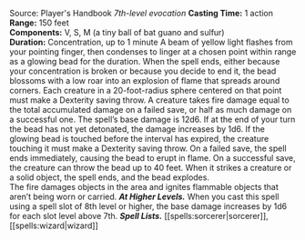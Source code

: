 Source: Player's Handbook
*7th-level evocation*
**Casting Time:** 1 action  
**Range:** 150 feet  
**Components:** V, S, M (a tiny ball of bat guano and sulfur)  
**Duration:** Concentration, up to 1 minute
A beam of yellow light flashes from your pointing finger, then condenses to linger at a chosen point within range as a glowing bead for the duration. When the spell ends, either because your concentration is broken or because you decide to end it, the bead blossoms with a low roar into an explosion of flame that spreads around corners. Each creature in a 20-foot-radius sphere centered on that point must make a Dexterity saving throw. A creature takes fire damage equal to the total accumulated damage on a failed save, or half as much damage on a successful one.
The spell’s base damage is 12d6. If at the end of your turn the bead has not yet detonated, the damage increases by 1d6.
If the glowing bead is touched before the interval has expired, the creature touching it must make a Dexterity saving throw. On a failed save, the spell ends immediately, causing the bead to erupt in flame. On a successful save, the creature can throw the bead up to 40 feet. When it strikes a creature or a solid object, the spell ends, and the bead explodes.  
The fire damages objects in the area and ignites flammable objects that aren’t being worn or carried.
***At Higher Levels.*** When you cast this spell using a spell slot of 8th level or higher, the base damage increases by 1d6 for each slot level above 7th.
***Spell Lists.*** [[spells:sorcerer|sorcerer]], [[spells:wizard|wizard]]